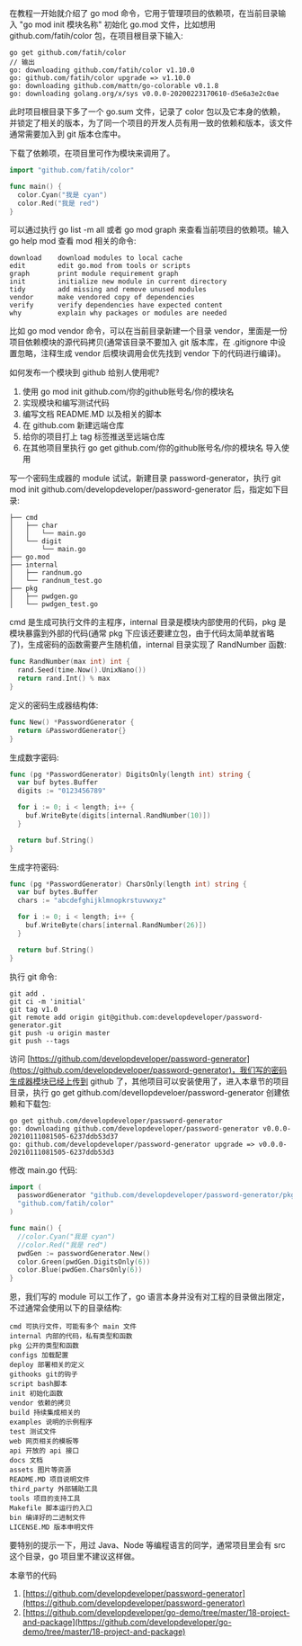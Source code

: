 在教程一开始就介绍了 go mod 命令，它用于管理项目的依赖项，在当前目录输入 "go mod init 模块名称" 初始化 go.mod 文件，比如想用 github.com/fatih/color 包，在项目根目录下输入:

```
go get github.com/fatih/color
// 输出
go: downloading github.com/fatih/color v1.10.0
go: github.com/fatih/color upgrade => v1.10.0
go: downloading github.com/mattn/go-colorable v0.1.8
go: downloading golang.org/x/sys v0.0.0-20200223170610-d5e6a3e2c0ae
```

此时项目根目录下多了一个 go.sum 文件，记录了 color 包以及它本身的依赖，并锁定了相关的版本，为了同一个项目的开发人员有用一致的依赖和版本，该文件通常需要加入到 git 版本仓库中。

下载了依赖项，在项目里可作为模块来调用了。

```go
import "github.com/fatih/color"

func main() { 
  color.Cyan("我是 cyan")
  color.Red("我是 red")
}
```

可以通过执行 go list -m all 或者 go mod graph 来查看当前项目的依赖项。输入 go help mod 查看 mod 相关的命令:

```
download    download modules to local cache
edit        edit go.mod from tools or scripts
graph       print module requirement graph
init        initialize new module in current directory
tidy        add missing and remove unused modules
vendor      make vendored copy of dependencies
verify      verify dependencies have expected content
why         explain why packages or modules are needed
```

比如 go mod vendor 命令，可以在当前目录新建一个目录 vendor，里面是一份项目依赖模块的源代码拷贝(通常该目录不要加入 git 版本库，在 .gitignore 中设置忽略，注释生成 vendor 后模块调用会优先找到 vendor 下的代码进行编译)。


如何发布一个模块到 github 给别人使用呢?  
1. 使用 go mod init github.com/你的github账号名/你的模块名  
2. 实现模块和编写测试代码  
3. 编写文档  README.MD 以及相关的脚本  
4. 在 github.com  新建远端仓库  
5. 给你的项目打上 tag 标签推送至远端仓库  
6. 在其他项目里执行 go get github.com/你的github账号名/你的模块名 导入使用  


写一个密码生成器的 module  试试，新建目录 password-generator，执行 git mod init github.com/developdeveloper/password-generator 后，指定如下目录:

```
├── cmd
│   ├── char
│   │   └── main.go
│   └── digit
│       └── main.go
├── go.mod
├── internal
│   ├── randnum.go
│   └── randnum_test.go
├── pkg
│   ├── pwdgen.go
│   └── pwdgen_test.go
```

cmd 是生成可执行文件的主程序，internal 目录是模块内部使用的代码，pkg 是模块暴露到外部的代码(通常 pkg 下应该还要建立包，由于代码太简单就省略了)，生成密码的函数需要产生随机值，internal 目录实现了 RandNumber 函数:

```go
func RandNumber(max int) int {
  rand.Seed(time.Now().UnixNano())
  return rand.Int() % max
}
```

定义的密码生成器结构体:

```go
func New() *PasswordGenerator {
  return &PasswordGenerator{}
}
```

生成数字密码:

```go
func (pg *PasswordGenerator) DigitsOnly(length int) string {
  var buf bytes.Buffer
  digits := "0123456789"

  for i := 0; i < length; i++ {
    buf.WriteByte(digits[internal.RandNumber(10)])
  }

  return buf.String()
}
```

生成字符密码:

```go
func (pg *PasswordGenerator) CharsOnly(length int) string {
  var buf bytes.Buffer
  chars := "abcdefghijklmnopkrstuvwxyz"

  for i := 0; i < length; i++ {
    buf.WriteByte(chars[internal.RandNumber(26)])
  }

  return buf.String()
}
```

执行 git 命令:

```
git add .
git ci -m 'initial'
git tag v1.0
git remote add origin git@github.com:developdeveloper/password-generator.git
git push -u origin master
git push --tags
```

访问 [https://github.com/developdeveloper/password-generator](https://github.com/developdeveloper/password-generator)，我们写的密码生成器模块已经上传到 github 了，其他项目可以安装使用了，进入本章节的项目目录，执行 go get github.com/devellopdeveloer/password-generator 创建依赖和下载包:

```
go get github.com/developdeveloper/password-generator
go: downloading github.com/developdeveloper/password-generator v0.0.0-20210111081505-6237ddb53d37
go: github.com/developdeveloper/password-generator upgrade => v0.0.0-20210111081505-6237ddb53d3
```

修改 main.go 代码:

```go
import (
  passwordGenerator "github.com/developdeveloper/password-generator/pkg" // 包的别名
  "github.com/fatih/color"
)

func main() {
  //color.Cyan("我是 cyan")
  //color.Red("我是 red")
  pwdGen := passwordGenerator.New()
  color.Green(pwdGen.DigitsOnly(6))
  color.Blue(pwdGen.CharsOnly(6))
}
```

恩，我们写的 module 可以工作了，go 语言本身并没有对工程的目录做出限定，不过通常会使用以下的目录结构:

```
cmd 可执行文件，可能有多个 main 文件
internal 内部的代码，私有类型和函数
pkg 公开的类型和函数
configs 加载配置
deploy 部署相关的定义
githooks git的钩子
script bash脚本
init 初始化函数
vendor 依赖的拷贝
build 持续集成相关的
examples 说明的示例程序
test 测试文件
web 网页相关的模板等
api 开放的 api 接口
docs 文档
assets 图片等资源
README.MD 项目说明文件
third_party 外部辅助工具
tools 项目的支持工具
Makefile 脚本运行的入口
bin 编译好的二进制文件
LICENSE.MD 版本申明文件
```

要特别的提示一下，用过 Java、Node 等编程语言的同学，通常项目里会有 src 这个目录，go 项目里不建议这样做。

本章节的代码  
1. [https://github.com/developdeveloper/password-generator](https://github.com/developdeveloper/password-generator)  
2. [https://github.com/developdeveloper/go-demo/tree/master/18-project-and-package](https://github.com/developdeveloper/go-demo/tree/master/18-project-and-package)  


